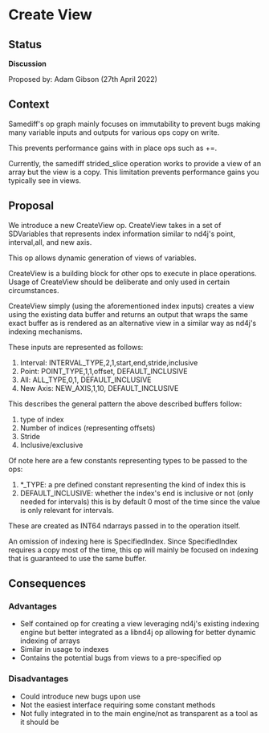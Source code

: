 # Create View

## Status
**Discussion**

Proposed by: Adam Gibson (27th April 2022)


## Context

Samediff's op graph mainly focuses on immutability to prevent bugs
making many variable inputs and outputs for various ops copy on write.

This prevents performance gains with in place ops such as +=.

Currently, the samediff strided_slice operation works to provide a view of an array
but the view is a copy. This limitation prevents performance 
gains you typically see in views.


## Proposal
 
We introduce a new CreateView op. CreateView takes in a
 set of SDVariables that represents index information
similar to nd4j's point, interval,all, and new axis.

This op allows dynamic generation of views of variables.

CreateView is a building block for other ops to 
execute in place operations. Usage of CreateView
should be deliberate and only used in certain circumstances.

CreateView simply (using the aforementioned index inputs)
creates a view using the existing data buffer and returns
an output that wraps the same exact buffer as is rendered
as an alternative view in a similar way as nd4j's indexing mechanisms.



These inputs are represented as follows:

1. Interval: INTERVAL_TYPE,2,1,start,end,stride,inclusive
2. Point: POINT_TYPE,1,1,offset, DEFAULT_INCLUSIVE
3. All: ALL_TYPE,0,1, DEFAULT_INCLUSIVE
4. New Axis: NEW_AXIS,1,10, DEFAULT_INCLUSIVE


This describes the general pattern the above described buffers follow:
1. type of index
2. Number of indices (representing offsets)
3. Stride
4. Inclusive/exclusive


Of note here are a few constants representing types to be passed to the ops:
1. *_TYPE: a pre defined constant representing the kind of index this is
2. DEFAULT_INCLUSIVE: whether the index's end is inclusive or not (only needed for intervals)
this is by default 0 most of the time since the value is only relevant for intervals.



These are created as INT64 ndarrays passed in to the
operation itself.


An omission of indexing here is SpecifiedIndex.
Since SpecifiedIndex requires a copy most of the time, this op will
mainly be focused on indexing that is guaranteed to use the same buffer.


## Consequences

### Advantages

* Self contained op for creating a view leveraging nd4j's existing indexing engine but
better integrated as a libnd4j op allowing for better dynamic indexing of arrays
* Similar in usage to indexes
* Contains the potential bugs from views to a pre-specified op


### Disadvantages
* Could introduce new bugs upon use
* Not the easiest interface requiring some constant methods
* Not fully integrated in to the main engine/not as transparent as a tool as it should be